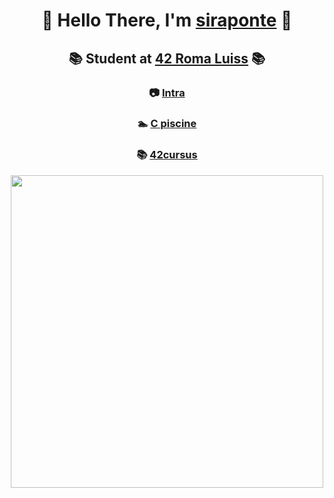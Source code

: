 <h1 align=center> 

🐧 Hello There, I'm [siraponte](https://github.com/siraponte) 🐧 
</h1>

<h2 align=center> 
 
📚 Student at [42 Roma Luiss](https://42roma.it/en/)  📚 
</h2>

<h3 align=center>
 
📷 [Intra](https://profile.intra.42.fr/users/cserapon) 
</h3>

<h3 align=center>
 
   🏊 [C piscine](https://github.com/siraponte/C_piscine)
</h3>

<h3 align=center>
 
📚 [42cursus](https://github.com/siraponte/42cursus.git)
</h3>

<p align="center">
  <img src="http://badge42.herokuapp.com/api/stats/cserapon?darkmode=false" width="500" />
</p>
